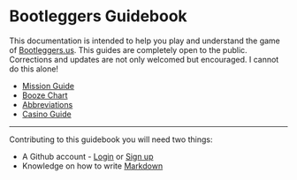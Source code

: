 # Bootleggers Guidebook

This documentation is intended to help you play and understand the game of [Bootleggers.us](http://www.bootleggers.us). This guides are completely open to the public. Corrections and updates are not only welcomed but encouraged. I cannot do this alone!

* [Mission Guide](mission-guide/missions.md)
* [Booze Chart](booze-chart.csv)
* [Abbreviations](abbreviations/main.md)
* [Casino Guide](casino-guides/casino-main.md)

---

Contributing to this guidebook you will need two things:

* A Github account - [Login](https://github.com/login) or [Sign up](https://github.com/join)
* Knowledge on how to write [Markdown](https://help.github.com/articles/github-flavored-markdown/)
